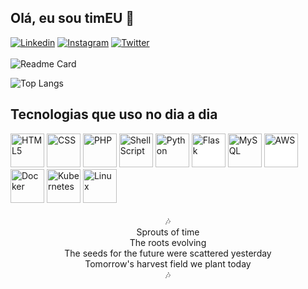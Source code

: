 ## Olá, eu sou timEU 👋
[![Linkedin](https://img.shields.io/badge/LinkedIn-0077B5?style=for-the-badge&logo=linkedin&logoColor=white)](https://www.linkedin.com/in/timeu-ferreira-oliveira/) [![Instagram](https://img.shields.io/badge/Instagram-E4405F?style=for-the-badge&logo=instagram&logoColor=white)](https://www.instagram.com/timeu/) [![Twitter](https://img.shields.io/badge/Twitter-1DA1F2?style=for-the-badge&logo=twitter&logoColor=white)](https://twitter.com/timeuz) 
<br><br>
![Readme Card](https://github-readme-stats.vercel.app/api?username=timeuz&hide=contribs,issues&count_private=true&show_icons=true&theme=onedark)

![Top Langs](https://github-readme-stats.vercel.app/api/top-langs/?username=timeuz&layout=compact&theme=onedark)

## Tecnologias que uso no dia a dia

<div style="display: inline_block">
  <img style="width:54px" src="https://img.icons8.com/color/512/html-5--v1.png" alt="HTML5">
  <img style="width:54px" src="https://img.icons8.com/stickers/512/css3.png" alt="CSS">
  <img style="width:54px" src="https://img.icons8.com/officel/512/php-logo.png" alt="PHP">
  <img style="width:54px" src="https://img.icons8.com/doodle/512/bash.png" alt="Shell Script">
  <img style="width:54px" src="https://img.icons8.com/color/512/python--v1.png"  alt="Python">
  <img style="width:54px; background-color: #FFFFFF !important;" src="https://img.icons8.com/ios/512/flask.png" alt="Flask">
  <img style="width:54px" src="https://img.icons8.com/fluency/512/my-sql.png" alt="MySQL">
  <img style="width:54px; background-color: #FFFFFF !important;" src="https://img.icons8.com/color/512/amazon-web-services.png"  alt="AWS">
  <img style="width:54px" src="https://img.icons8.com/color/512/docker.png" alt="Docker">
  <img style="width:54px" src="https://img.icons8.com/color/512/kubernetes.png" alt="Kubernetes">
  <img style="width:54px" src="https://img.icons8.com/color/512/linux--v1.png" alt="Linux">
</div>

<div style="text-align:center">
<br>
🎶
<br>Sprouts of time<br>
The roots evolving<br>
The seeds for the future were scattered yesterday<br>
Tomorrow's harvest field we plant today<br>
🎶
</div>